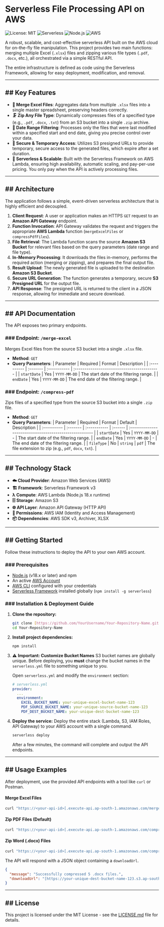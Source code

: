 # Serverless File Processing API on AWS

![License: MIT](https://img.shields.io/badge/License-MIT-yellow.svg)
![Serverless](https://img.shields.io/badge/serverless-v3-orange)
![Node.js](https://img.shields.io/badge/node-v18.x-green)
![AWS](https://img.shields.io/badge/AWS-Lambda%2C%20S3%2C%20API%20Gateway-FF9900)

A robust, scalable, and cost-effective serverless API built on the AWS cloud for on-the-fly file manipulation. This project provides two main functions: merging multiple Excel (`.xlsx`) files and zipping various file types (`.pdf`, `.docx`, etc.), all orchestrated via a simple RESTful API.

The entire infrastructure is defined as code using the Serverless Framework, allowing for easy deployment, modification, and removal.

---

## ## Key Features

-   **📄 Merge Excel Files**: Aggregates data from multiple `.xlsx` files into a single master spreadsheet, preserving headers correctly.
-   **🗜️ Zip Any File Type**: Dynamically compresses files of a specified type (e.g., `.pdf`, `.docx`, `.txt`) from an S3 bucket into a single `.zip` archive.
-   **📅 Date Range Filtering**: Processes only the files that were last modified within a specified start and end date, giving you precise control over your data.
-   **🔐 Secure & Temporary Access**: Utilizes S3 presigned URLs to provide temporary, secure access to the generated files, which expire after a set duration.
-   **🚀 Serverless & Scalable**: Built with the Serverless Framework on AWS Lambda, ensuring high availability, automatic scaling, and pay-per-use pricing. You only pay when the API is actively processing files.

---

## ## Architecture

The application follows a simple, event-driven serverless architecture that is highly efficient and decoupled.



1.  **Client Request**: A user or application makes an HTTPS `GET` request to an **Amazon API Gateway** endpoint.
2.  **Function Invocation**: API Gateway validates the request and triggers the appropriate **AWS Lambda** function (`mergeExcelFiles` or `compressPdfFiles`).
3.  **File Retrieval**: The Lambda function scans the source **Amazon S3 Bucket** for relevant files based on the query parameters (date range and file type).
4.  **In-Memory Processing**: It downloads the files in-memory, performs the required action (merging or zipping), and prepares the final output file.
5.  **Result Upload**: The newly generated file is uploaded to the destination **Amazon S3 Bucket**.
6.  **Secure URL Generation**: The function generates a temporary, secure **S3 Presigned URL** for the output file.
7.  **API Response**: The presigned URL is returned to the client in a JSON response, allowing for immediate and secure download.

---

## ## API Documentation

The API exposes two primary endpoints.

### ### Endpoint: `/merge-excel`
Merges Excel files from the source S3 bucket into a single `.xlsx` file.

-   **Method**: `GET`
-   **Query Parameters**:
    | Parameter   | Required | Format       | Description                                  |
    | :---------- | :------- | :----------- | :------------------------------------------- |
    | `startDate` | Yes      | `YYYY-MM-DD` | The start date of the filtering range.       |
    | `endDate`   | Yes      | `YYYY-MM-DD` | The end date of the filtering range.         |

### ### Endpoint: `/compress-pdf`
Zips files of a specified type from the source S3 bucket into a single `.zip` file.

-   **Method**: `GET`
-   **Query Parameters**:
    | Parameter   | Required | Format       | Default | Description                                              |
    | :---------- | :------- | :----------- | :------ | :------------------------------------------------------- |
    | `startDate` | Yes      | `YYYY-MM-DD` | -       | The start date of the filtering range.                   |
    | `endDate`   | Yes      | `YYYY-MM-DD` | -       | The end date of the filtering range.                     |
    | `fileType`  | No       | `string`     | `pdf`   | The file extension to zip (e.g., `pdf`, `docx`, `txt`). |

---

## ## Technology Stack

-   **☁️ Cloud Provider**: Amazon Web Services (AWS)
-   **🏗️ Framework**: Serverless Framework v3
-   **λ Compute**: AWS Lambda (Node.js 18.x runtime)
-   **🗄️ Storage**: Amazon S3
-   **🌐 API Layer**: Amazon API Gateway (HTTP API)
-   **🔐 Permissions**: AWS IAM (Identity and Access Management)
-   **📦 Dependencies**: AWS SDK v3, Archiver, XLSX

---

## ## Getting Started

Follow these instructions to deploy the API to your own AWS account.

### ### Prerequisites

-   [Node.js](https://nodejs.org/en/) (v18.x or later) and npm
-   An active [AWS Account](https://aws.amazon.com/free/)
-   [AWS CLI](https://aws.amazon.com/cli/) configured with your credentials
-   [Serverless Framework](https://www.serverless.com/framework/docs/getting-started) installed globally (`npm install -g serverless`)

### ### Installation & Deployment Guide

1.  **Clone the repository:**
    ```bash
    git clone [https://github.com/YourUsername/Your-Repository-Name.git](https://github.com/YourUsername/Your-Repository-Name.git)
    cd Your-Repository-Name
    ```

2.  **Install project dependencies:**
    ```bash
    npm install
    ```

3.  ⚠️ **Important: Customize Bucket Names**
    S3 bucket names are globally unique. Before deploying, you **must** change the bucket names in the `serverless.yml` file to something unique to you.
    
    Open `serverless.yml` and modify the `environment` section:
    ```yaml
    # serverless.yml
    provider:
      ...
      environment:
        EXCEL_BUCKET_NAME: your-unique-excel-bucket-name-123
        PDF_SOURCE_BUCKET_NAME: your-unique-source-bucket-name-123
        PDF_DEST_BUCKET_NAME: your-unique-dest-bucket-name-123
    ```

4.  **Deploy the service:**
    Deploy the entire stack (Lambda, S3, IAM Roles, API Gateway) to your AWS account with a single command.
    ```bash
    serverless deploy
    ```
    After a few minutes, the command will complete and output the API endpoints.

---

## ## Usage Examples

After deployment, use the provided API endpoints with a tool like `curl` or Postman.

#### **Merge Excel Files**
```bash
curl "https://<your-api-id>[.execute-api.ap-south-1.amazonaws.com/merge-excel?startDate=2025-08-26&endDate=2025-08-27](https://.execute-api.ap-south-1.amazonaws.com/merge-excel?startDate=2025-08-26&endDate=2025-08-27)"
```

#### **Zip PDF Files (Default)**
```bash
curl "https://<your-api-id>[.execute-api.ap-south-1.amazonaws.com/compress-pdf?startDate=2025-08-26&endDate=2025-08-27](https://.execute-api.ap-south-1.amazonaws.com/compress-pdf?startDate=2025-08-26&endDate=2025-08-27)"
```

#### **Zip Word (.docx) Files**
```bash
curl "https://<your-api-id>[.execute-api.ap-south-1.amazonaws.com/compress-pdf?startDate=2025-08-26&endDate=2025-08-27&fileType=docx](https://.execute-api.ap-south-1.amazonaws.com/compress-pdf?startDate=2025-08-26&endDate=2025-08-27&fileType=docx)"
```

The API will respond with a JSON object containing a `downloadUrl`.

```json
{
  "message": "Successfully compressed 5 .docx files.",
  "downloadUrl": "[https://your-unique-dest-bucket-name-123.s3.ap-south-1.amazonaws.com/](https://your-unique-dest-bucket-name-123.s3.ap-south-1.amazonaws.com/)..."
}
```

---

## ## License

This project is licensed under the MIT License - see the [LICENSE.md](LICENSE.md) file for details. 
